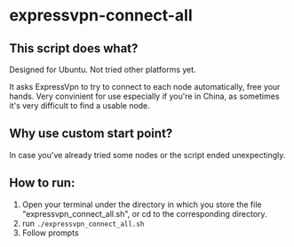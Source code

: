 # expressvpn-connect-all

## **This script does what?**
Designed for Ubuntu. Not tried other platforms yet.

It asks ExpressVpn to try to connect to each node automatically, free your hands. Very convinient for use especially if you're in China, as sometimes it's very difficult to find a usable node. 

## **Why use custom start point?**
In case you've already tried some nodes or the script ended unexpectingly. 

## **How to run:**
1. Open your terminal under the directory in which you store the file "expressvpn_connect_all.sh", or cd to the corresponding directory.
2. run `./expressvpn_connect_all.sh`
3. Follow prompts
